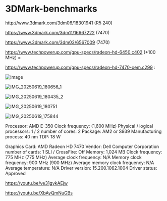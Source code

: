 # 3DMark-benchmarks

http://www.3dmark.com/3dm06/18301941 (R5 240)

https://www.3dmark.com/3dm11/16667222 (7470)

https://www.3dmark.com/3dm03/6567009 (7470)

https://www.techpowerup.com/gpu-specs/radeon-hd-6450.c402 (+100 MHz) = 

https://www.techpowerup.com/gpu-specs/radeon-hd-7470-oem.c299 :

![image](https://github.com/user-attachments/assets/efc2249a-51d0-49fc-a526-62f5b2da0388)

![IMG_20250619_180656_1](https://github.com/user-attachments/assets/0a551a30-2ec8-4c6e-9a77-0333f33fab38)

![IMG_20250619_180435_2](https://github.com/user-attachments/assets/b6a19039-7612-4c3a-97dd-a22d2f2e0741)

![IMG_20250619_180751](https://github.com/user-attachments/assets/26ff6106-c099-4779-a105-caa4c64bac20)

![IMG_20250619_175844](https://github.com/user-attachments/assets/959c6a38-ff20-4218-90ec-ad73ca241c12)

Processor: AMD E-350
Clock frequency:  (1,600 MHz)
Physical / logical processors: 1 / 2
number of cores: 2
Package: AM2 or S939
Manufacturing process: 40 nm
TDP: 18 W

Graphics Card: AMD Radeon HD 7470
Vendor: Dell Computer Corporation
number of cards: 1 
SLI / CrossFire: Off
Memory: 1,024 MB
Clock frequency: 775 MHz (775 MHz)
Average clock frequency: N/A
Memory clock frequency: 900 MHz (900 MHz)
Average memory clock frequency:  N/A
Average temperature: N/A
Driver version: 15.200.1062.1004
Driver status: Approved

https://youtu.be/ve31gvkAEjw

https://youtu.be/XbAyQmNuGBs 
